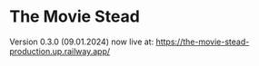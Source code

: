 # The Movie Stead

Version 0.3.0 (09.01.2024) now live at:
https://the-movie-stead-production.up.railway.app/
